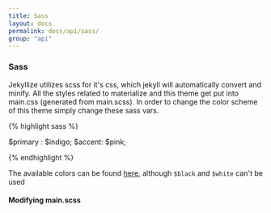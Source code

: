 ```yaml
---
title: Sass
layout: docs
permalink: docs/api/sass/
group: "api"
---
```


### Sass

Jekyllize utilizes scss for it's css, which jekyll will automatically convert and minify. All the styles related to materialize and this theme get put into main.css (generated from main.scss). In order to change the color scheme of this theme simply change these sass vars.

{% highlight sass %}

$primary : $indigo;
$accent: $pink;

{% endhighlight %}

The available colors can be found [here](http://materializecss.com/color.html), although `$black` and `$white` can't be used

#### Modifying main.scss